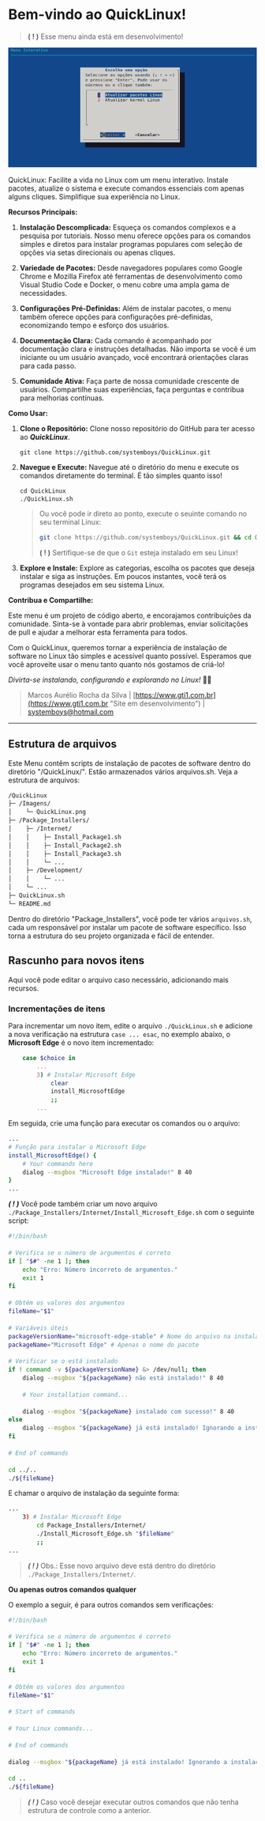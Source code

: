 # **Bem-vindo ao  QuickLinux!**

> **( ! )** Esse menu ainda está em desenvolvimento!

![Menu de instalações de pacotes Linux](./Images/QuickLinux.png?raw=true "Menu de instalações de pacotes Linux")

QuickLinux: Facilite a vida no Linux com um menu interativo. Instale pacotes, atualize o sistema e execute comandos essenciais com apenas alguns cliques. Simplifique sua experiência no Linux.

**Recursos Principais:**

1. **Instalação Descomplicada:** Esqueça os comandos complexos e a pesquisa por tutoriais. Nosso menu oferece opções para os comandos simples e diretos para instalar programas populares com seleção de opções via setas direcionais ou apenas cliques.

2. **Variedade de Pacotes:** Desde navegadores populares como Google Chrome e Mozilla Firefox até ferramentas de desenvolvimento como Visual Studio Code e Docker, o menu cobre uma ampla gama de necessidades.

3. **Configurações Pré-Definidas:** Além de instalar pacotes, o menu também oferece opções para configurações pré-definidas, economizando tempo e esforço dos usuários.

4. **Documentação Clara:** Cada comando é acompanhado por documentação clara e instruções detalhadas. Não importa se você é um iniciante ou um usuário avançado, você encontrará orientações claras para cada passo.

5. **Comunidade Ativa:** Faça parte de nossa comunidade crescente de usuários. Compartilhe suas experiências, faça perguntas e contribua para melhorias contínuas.

**Como Usar:**

1. **Clone o Repositório:** Clone nosso repositório do GitHub para ter acesso ao **_QuickLinux_**.

   ```
   git clone https://github.com/systemboys/QuickLinux.git
   ```

2. **Navegue e Execute:** Navegue até o diretório do menu e execute os comandos diretamente do terminal. É tão simples quanto isso!

   ```
   cd QuickLinux
   ./QuickLinux.sh
   ```

   > Ou você pode ir direto ao ponto, execute o seuinte comando no seu terminal Linux:
   > ```bash
   > git clone https://github.com/systemboys/QuickLinux.git && cd QuickLinux && ./QuickLinux.sh
   > ```
   > **( ! )** Sertifique-se de que o `Git` esteja instalado em seu Linux!

3. **Explore e Instale:** Explore as categorias, escolha os pacotes que deseja instalar e siga as instruções. Em poucos instantes, você terá os programas desejados em seu sistema Linux.

**Contribua e Compartilhe:**

Este menu é um projeto de código aberto, e encorajamos contribuições da comunidade. Sinta-se à vontade para abrir problemas, enviar solicitações de pull e ajudar a melhorar esta ferramenta para todos.

Com o QuickLinux, queremos tornar a experiência de instalação de software no Linux tão simples e acessível quanto possível. Esperamos que você aproveite usar o menu tanto quanto nós gostamos de criá-lo!

*Divirta-se instalando, configurando e explorando no Linux!* 🚀🐧

> Marcos Aurélio Rocha da Silva | [https://www.gti1.com.br](https://www.gti1.com.br "Site em desenvolvimento") | systemboys@hotmail.com

---

## Estrutura de arquivos

Este Menu contêm scripts de instalação de pacotes de software dentro do diretório "/QuickLinux/". Estão armazenados vários arquivos.sh. Veja a estrutura de arquivos:

```bash
/QuickLinux
├─ /Imagens/
│    └─ QuickLinux.png
├─ /Package_Installers/
│    ├─ /Internet/
│    │    ├─ Install_Package1.sh
│    │    ├─ Install_Package2.sh
│    │    ├─ Install_Package3.sh
│    │    └─ ...
│    ├─ /Development/
│    │    └─ ...
│    └─ ...
├─ QuickLinux.sh
└─ README.md
```

Dentro do diretório "Package_Installers", você pode ter vários `arquivos.sh`, cada um responsável por instalar um pacote de software específico. Isso torna a estrutura do seu projeto organizada e fácil de entender.

## Rascunho para novos itens

Aqui você pode editar o arquivo caso necessário, adicionando mais recursos.

### Incrementações de itens

Para incrementar um novo item, edite o arquivo `./QuickLinux.sh` e adicione a nova verificação na estrutura `case ... esac`, no exemplo abaixo, o **Microsoft Edge** é o novo item incrementado:

```bash
    case $choice in
        ...
        3) # Instalar Microsoft Edge
            clear
            install_MicrosoftEdge
            ;;
        ...
```

Em seguida, crie uma função para executar os comandos ou o arquivo:

```bash
...
# Função para instalar o Microsoft Edge
install_MicrosoftEdge() {
    # Your commands here
    dialog --msgbox "Microsoft Edge instalado!" 8 40
}
...
```

**_( ! )_** Você pode também criar um novo arquivo `./Package_Installers/Internet/Install_Microsoft_Edge.sh` com o seguinte script:

```bash
#!/bin/bash

# Verifica se o número de argumentos é correto
if [ "$#" -ne 1 ]; then
    echo "Erro: Número incorreto de argumentos."
    exit 1
fi

# Obtém os valores dos argumentos
fileName="$1"

# Variáveis úteis
packageVersionName="microsoft-edge-stable" # Nome do arquivo na instalação para procurar a versão no pacote
packageName="Microsoft Edge" # Apenas o nome do pacote

# Verificar se o está instalado
if ! command -v ${packageVersionName} &> /dev/null; then
    dialog --msgbox "${packageName} não está instalado!" 8 40

    # Your installation command...

    dialog --msgbox "${packageName} instalado com sucesso!" 8 40
else
    dialog --msgbox "${packageName} já está instalado! Ignorando a instalação..." 8 40
fi

# End of commands

cd ../..
./${fileName}
```

E chamar o arquivo de instalação da seguinte forma:

```bash
...
    3) # Instalar Microsoft Edge
        cd Package_Installers/Internet/
        ./Install_Microsoft_Edge.sh "$fileName"
        ;;
...
```

> **_( ! )_** Obs.: Esse novo arquivo deve está dentro do diretório `./Package_Installers/Internet/`.

**Ou apenas outros comandos qualquer**

O exemplo a seguir, é para outros comandos sem verificações:

```bash
#!/bin/bash

# Verifica se o número de argumentos é correto
if [ "$#" -ne 1 ]; then
    echo "Erro: Número incorreto de argumentos."
    exit 1
fi

# Obtém os valores dos argumentos
fileName="$1"

# Start of commands

# Your Linux commands...

# End of commands

dialog --msgbox "${packageName} já está instalado! Ignorando a instalação..." 8 40

cd ..
./${fileName}
```

> **_( ! )_** Caso você desejar executar outros comandos que não tenha estrutura de controle como a anterior.